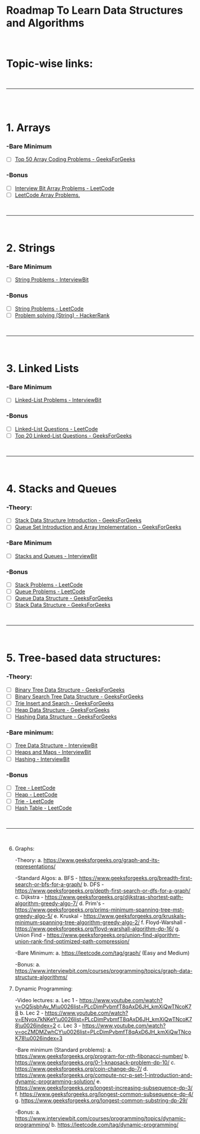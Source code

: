 Roadmap To Learn Data Structures and Algorithms
===============================================
<br>

# Topic-wise links:
<br>

-------------------
<br>
<br>

# 1. Arrays

###	-Bare Minimum
- [ ] [Top 50 Array Coding Problems - GeeksForGeeks](https://www.geeksforgeeks.org/top-50-array-coding-problems-for-interviews/ "Top 50 Array Coding Problems - GeeksForGeeks")

###	-Bonus
- [ ] [Interview Bit Array Problems - LeetCode](https://www.interviewbit.com/courses/programming/topics/arrays/ "Interview Bit Array Problems - LeetCode")
- [ ] [LeetCode Array Problems.](https://leetcode.com/tag/array/ "Array Problems - LeetCode")
<br>

-------------

<br>

# 2. Strings

###	-Bare Minimum
- [ ] [String Problems - InterviewBit](https://www.interviewbit.com/courses/programming/topics/strings/ "String Problems - InterviewBit")
	
###	-Bonus
- [ ] [String Problems - LeetCode](https://leetcode.com/tag/string/ "String Problems - LeetCode")
- [ ] [Problem solving (String) - HackerRank](https://www.hackerrank.com/domains/algorithms?filters%5Bstatus%5D%5B%5D=unsolved%5Cu0026filters%5Bsubdomains%5D%5B%5D%3Dstrings%5Cu0026badge_type%3Dproblem-solving&filters%5Bstatus%5D%5B%5D=unsolved&filters%5Bsubdomains%5D%5B%5D=strings "Problem solving (String) - HackerRank")
<br>

--------

<br>

# 3. Linked Lists
	
###	-Bare Minimum
- [ ] [Linked-List Problems - InterviewBit](https://www.interviewbit.com/courses/programming/topics/linked-lists/ "Linked-List Problems - InterviewBit")

###	-Bonus
- [ ] [Linked-List Questions - LeetCode](https://leetcode.com/tag/linked-list/ "Linked-List Questions - LeetCode")
- [ ] [Top 20 Linked-List Questions - GeeksForGeeks](https://www.geeksforgeeks.org/top-20-linked-list-interview-question/ "Top 20 Linked-List Questions - GeeksForGeeks")
<br>

--------

<br>

# 4. Stacks and Queues
	
###	-Theory:
- [ ] [Stack Data Structure Introduction - GeeksForGeeks](https://www.geeksforgeeks.org/stack-data-structure-introduction-program/ "Stack Data Structure Introduction - GeeksForGeeks")
- [ ] [Queue Set Introduction and Array Implementation - GeeksForGeeks](https://www.geeksforgeeks.org/queue-set-1introduction-and-array-implementation/ "Queue Set Introduction and Array Implementation - GeeksForGeeks")

###	-Bare Minimum
- [ ] [Stacks and Queues - InterviewBit](https://www.interviewbit.com/courses/programming/topics/stacks-and-queues/ "Stacks and Queues - InterviewBit")

###	-Bonus
- [ ] [Stack Problems - LeetCode](https://leetcode.com/tag/stack/ "Stack Problems - LeetCode")
- [ ] [Queue Problems - LeetCode](https://leetcode.com/tag/queue/ "Queue Problems - LeetCode")
- [ ] [Queue Data Structure - GeeksForGeeks](https://www.geeksforgeeks.org/queue-data-structure/ "Queue Data Structure - GeeksForGeeks")
- [ ] [Stack Data Structure - GeeksForGeeks](https://www.geeksforgeeks.org/stack-data-structure0 "Stack Data Structure - GeeksForGeeks")
<br>

---------

<br>

# 5. Tree-based data structures:

###	-Theory:
- [ ] [Binary Tree Data Structure - GeeksForGeeks](https://www.geeksforgeeks.org/binary-tree-data-structure/ "Binary Tree Data Structure - GeeksForGeeks")
- [ ] [Binary Search Tree Data Structure - GeeksForGeeks](https://www.geeksforgeeks.org/binary-search-tree-data-structure/ "Binary Search Tree Data Structure - GeeksForGeeks")
- [ ] [Trie Insert and Search - GeeksForGeeks](https://www.geeksforgeeks.org/trie-insert-and-search/ "Trie Insert and Search - GeeksForGeeks")
- [ ] [Heap Data Structure - GeeksForGeeks](https://www.geeksforgeeks.org/heap-data-structure/ "Heap Data Structure - GeeksForGeeks")
- [ ] [Hashing Data Structure - GeeksForGeeks](https://www.geeksforgeeks.org/hashing-data-structure/ "Hashing Data Structure - GeeksForGeeks")

###	-Bare minimum:
- [ ] [Tree Data Structure - InterviewBit](https://www.interviewbit.com/courses/programming/topics/tree-data-structure/ "Tree Data Structure - InterviewBit")
- [ ] [Heaps and Maps - InterviewBit](https://www.interviewbit.com/courses/programming/topics/heaps-and-maps/ "Heaps and Maps - InterviewBit")
- [ ] [Hashing - InterviewBit](https://www.interviewbit.com/courses/programming/topics/hashing/ "Hashing - InterviewBit")

###	-Bonus
- [ ] [Tree - LeetCode](https://leetcode.com/tag/tree/ "Tree - LeetCode")
- [ ] [Heap - LeetCode](https://leetcode.com/tag/heap/ "Heap - LeetCode")
- [ ] [Trie - LeetCode](https://leetcode.com/tag/trie/ "Trie - LeetCode")
- [ ] [Hash Table - LeetCode](https://leetcode.com/tag/hash-table/ "Hash Table - LeetCode")
<br>

--------

<br>

6. Graphs:

	-Theory:
		a. https://www.geeksforgeeks.org/graph-and-its-representations/

	-Standard Algos:
		a. BFS - https://www.geeksforgeeks.org/breadth-first-search-or-bfs-for-a-graph/
		b. DFS - https://www.geeksforgeeks.org/depth-first-search-or-dfs-for-a-graph/
		c. Dijkstra - https://www.geeksforgeeks.org/dijkstras-shortest-path-algorithm-greedy-algo-7/
		d. Prim's - https://www.geeksforgeeks.org/prims-minimum-spanning-tree-mst-greedy-algo-5/
		e. Kruskal - https://www.geeksforgeeks.org/kruskals-minimum-spanning-tree-algorithm-greedy-algo-2/
		f. Floyd-Warshall - https://www.geeksforgeeks.org/floyd-warshall-algorithm-dp-16/
		g. Union Find - https://www.geeksforgeeks.org/union-find-algorithm-union-rank-find-optimized-path-compression/


	-Bare Minimum:
		a. https://leetcode.com/tag/graph/ (Easy and Medium)

	-Bonus:
		a. https://www.interviewbit.com/courses/programming/topics/graph-data-structure-algorithms/


7. Dynamic Programming:
	
	-Video lectures:
		a. Lec 1 - https://www.youtube.com/watch?v=OQ5jsbhAv_M\u0026list=PLcDimPvbmfT8qAxD6JH_kmXiQwTNcoK78
		b. Lec 2 - https://www.youtube.com/watch?v=ENyox7kNKeY\u0026list=PLcDimPvbmfT8qAxD6JH_kmXiQwTNcoK78\u0026index=2
		c. Lec 3 - https://www.youtube.com/watch?v=ocZMDMZwhCY\u0026list=PLcDimPvbmfT8qAxD6JH_kmXiQwTNcoK78\u0026index=3

	-Bare minimum (Standard problems):
		a. https://www.geeksforgeeks.org/program-for-nth-fibonacci-number/
		b. https://www.geeksforgeeks.org/0-1-knapsack-problem-dp-10/
		c. https://www.geeksforgeeks.org/coin-change-dp-7/
		d. https://www.geeksforgeeks.org/compute-ncr-p-set-1-introduction-and-dynamic-programming-solution/
		e. https://www.geeksforgeeks.org/longest-increasing-subsequence-dp-3/
		f. https://www.geeksforgeeks.org/longest-common-subsequence-dp-4/
		g. https://www.geeksforgeeks.org/longest-common-substring-dp-29/


	-Bonus:
		a. https://www.interviewbit.com/courses/programming/topics/dynamic-programming/
		b. https://leetcode.com/tag/dynamic-programming/
